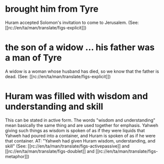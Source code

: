 # brought him from Tyre

Huram accepted Solomon's invitation to come to Jerusalem. (See: [[rc://en/ta/man/translate/figs-explicit]])

# the son of a widow ... his father was a man of Tyre

A widow is a woman whose husband has died, so we know that the father is dead. (See: [[rc://en/ta/man/translate/figs-explicit]])

# Huram was filled with wisdom and understanding and skill

This can be stated in active form. The words "wisdom and understanding" mean basically the same thing and are used together for emphasis. Yahweh giving such things as wisdom is spoken of as if they were liquids that Yahweh had poured into a container, and Huram is spoken of as if he were that container. AT: "Yahweh had given Huram wisdom, understanding, and skill" (See: [[rc://en/ta/man/translate/figs-activepassive]] and [[rc://en/ta/man/translate/figs-doublet]] and [[rc://en/ta/man/translate/figs-metaphor]])